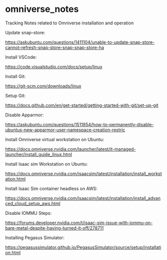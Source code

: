 # omniverse_notes
Tracking Notes related to Omniverse installation and operation

Update snap-store:

https://askubuntu.com/questions/1411104/unable-to-update-snap-store-cannot-refresh-snap-store-snap-snap-store-ha

Install VSCode:

https://code.visualstudio.com/docs/setup/linux

Install Git:

https://git-scm.com/downloads/linux

Setup Git:

https://docs.github.com/en/get-started/getting-started-with-git/set-up-git

Disable Apparmor:

https://askubuntu.com/questions/1511854/how-to-permanently-disable-ubuntus-new-apparmor-user-namespace-creation-restric

Install Omniverse virtual workstation on Ubuntu:

https://docs.omniverse.nvidia.com/launcher/latest/it-managed-launcher/install_guide_linux.html

Install Isaac sim Workstation on Ubuntu:

https://docs.omniverse.nvidia.com/isaacsim/latest/installation/install_workstation.html

Install Isaac Sim container headless on AWS:

https://docs.omniverse.nvidia.com/isaacsim/latest/installation/install_advanced_cloud_setup_aws.html

Disable IOMMU Steps:

https://forums.developer.nvidia.com/t/isaac-sim-issue-with-iommu-on-bare-metal-despite-having-turned-it-off/278711

Installing Pegasus Simulator:

https://pegasussimulator.github.io/PegasusSimulator/source/setup/installation.html


